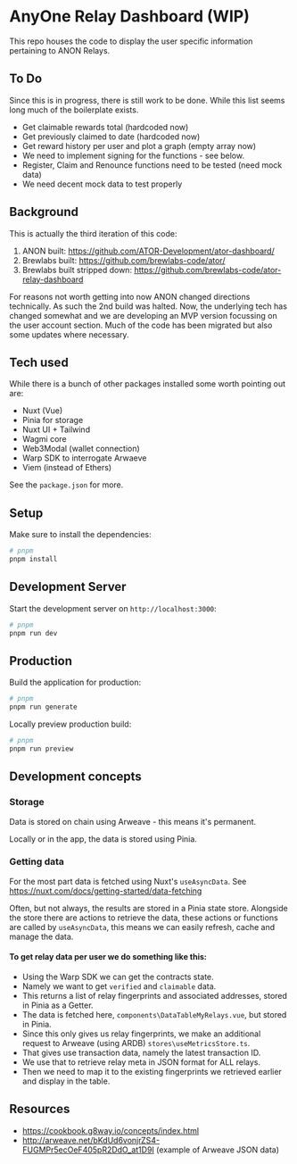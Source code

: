 # AnyOne Relay Dashboard (WIP)

This repo houses the code to display the user specific information pertaining to ANON Relays.

## To Do

Since this is in progress, there is still work to be done.
While this list seems long much of the boilerplate exists.

- Get claimable rewards total (hardcoded now)
- Get previously claimed to date (hardcoded now)
- Get reward history per user and plot a graph (empty array now)
- We need to implement signing for the functions - see below.
- Register, Claim and Renounce functions need to be tested (need mock data)
- We need decent mock data to test properly

## Background

This is actually the third iteration of this code:

1. ANON built: https://github.com/ATOR-Development/ator-dashboard/
2. Brewlabs built: https://github.com/brewlabs-code/ator/
3. Brewlabs built stripped down: https://github.com/brewlabs-code/ator-relay-dashboard

For reasons not worth getting into now ANON changed directions technically. As such the 2nd build was halted.
Now, the underlying tech has changed somewhat and we are developing an MVP version focussing on the user account section.
Much of the code has been migrated but also some updates where necessary.

## Tech used

While there is a bunch of other packages installed some worth pointing out are:

- Nuxt (Vue)
- Pinia for storage
- Nuxt UI + Tailwind
- Wagmi core
- Web3Modal (wallet connection)
- Warp SDK to interrogate Arwaeve
- Viem (instead of Ethers)

See the `package.json` for more.

## Setup

Make sure to install the dependencies:

```bash
# pnpm
pnpm install
```

## Development Server

Start the development server on `http://localhost:3000`:

```bash
# pnpm
pnpm run dev
```

## Production

Build the application for production:

```bash
# pnpm
pnpm run generate
```

Locally preview production build:

```bash
# pnpm
pnpm run preview
```

## Development concepts

### Storage

Data is stored on chain using Arweave - this means it's permanent.

Locally or in the app, the data is stored using Pinia.

### Getting data

For the most part data is fetched using Nuxt's `useAsyncData`.
See https://nuxt.com/docs/getting-started/data-fetching

Often, but not always, the results are stored in a Pinia state store.
Alongside the store there are actions to retrieve the data, these actions or functions are called by `useAsyncData`, this means we can easily refresh, cache and manage the data.

#### To get relay data per user we do something like this:

- Using the Warp SDK we can get the contracts state.
- Namely we want to get `verified` and `claimable` data.
- This returns a list of relay fingerprints and associated addresses, stored in Pinia as a Getter.
- The data is fetched here, `components\DataTableMyRelays.vue`, but stored in Pinia.
- Since this only gives us relay fingerprints, we make an additional request to Arweave (using ARDB) `stores\useMetricsStore.ts`.
- That gives use transaction data, namely the latest transaction ID.
- We use that to retrieve relay meta in JSON format for ALL relays.
- Then we need to map it to the existing fingerprints we retrieved earlier and display in the table.

## Resources

- https://cookbook.g8way.io/concepts/index.html
- http://arweave.net/bKdUd6vonjrZS4-FUGMPr5ecOeF405pR2DdO_at1D9I (example of Arweave JSON data)
